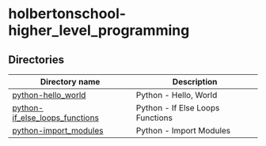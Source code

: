 # holbertonschool-higher_level_programming

## Directories

| Directory name                                                      | Description                      |
| ------------------------------------------------------------------- | -------------------------------- |
| [python-hello_world](./python-hello_world/)                         | Python - Hello, World            |
| [python-if_else_loops_functions](./python-if_else_loops_functions/) | Python - If Else Loops Functions |
| [python-import_modules](./python-import_modules/)                   | Python - Import Modules          |
